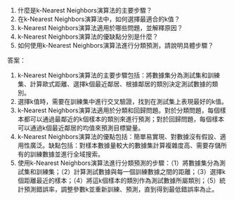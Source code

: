 1. 什麼是k-Nearest Neighbors演算法的主要步驟？
2. 在k-Nearest Neighbors演算法中，如何選擇最適合的k值？
3. k-Nearest Neighbors演算法適用於哪些問題，並解釋原因？
4. k-Nearest Neighbors演算法的優缺點分別是什麼？
5. 如何使用k-Nearest Neighbors演算法進行分類預測，請說明具體步驟？

答案：
1. k-Nearest Neighbors演算法的主要步驟包括：將數據集分為測試集和訓練集、計算歐式距離、選擇k個最近鄰居、根據鄰居的類別決定測試數據的類別。
2. 選擇k值時，需要在訓練集中進行交叉驗證，找到在測試集上表現最好的k值。
3. k-Nearest Neighbors演算法適用於分類和回歸問題。對於分類問題，每個樣本都可以通過最鄰近的k個樣本的類別來進行預測；對於回歸問題，每個樣本可以通過k個最近鄰居的均值來預測目標變量。
4. k-Nearest Neighbors演算法的優點包括：簡單易實現、對數據沒有假設、適用性廣泛。缺點包括：對樣本數據量較大的數據集計算複雜度高、需要存儲所有的訓練數據並進行全域搜索。
5. 使用k-Nearest Neighbors演算法進行分類預測的步驟：（1）將數據集分為測試集和訓練集；（2）計算測試數據與每一個訓練數據之間的距離；（3）選擇k個距離最近的樣本；（4）將這k個樣本的類別作為測試數據所屬類別；（5）統計預測錯誤率，調整參數k並重新訓練、預測，直到得到最低錯誤率為止。